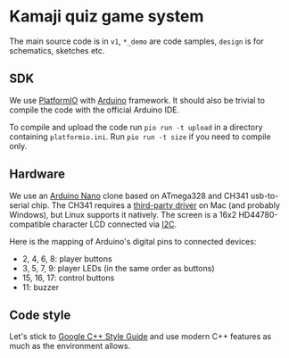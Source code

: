 # Kamaji quiz game system

The main source code is in `v1`, `*_demo` are code samples, `design` is for
schematics, sketches etc.

## SDK

We use [PlatformIO](http://platformio.org) with
[Arduino](http://platformio.org/frameworks/arduino) framework. It should also
be trivial to compile the code with the official Arduino IDE.

To compile and upload the code run `pio run -t upload` in a directory
containing `platformio.ini`. Run `pio run -t size` if you need to compile only.

## Hardware

We use an [Arduino Nano](https://store.arduino.cc/arduino-nano) clone based on
ATmega328 and CH341 usb-to-serial chip. The CH341 requires a [third-party
driver](https://blog.sengotta.net/signed-mac-os-driver-for-winchiphead-ch340-serial-bridge/)
on Mac (and probably Windows), but Linux supports it natively. The screen is a
16x2 HD44780-compatible character LCD connected via
[I2C](https://en.wikipedia.org/wiki/I%C2%B2C).

Here is the mapping of Arduino's digital pins to connected devices:

* 2, 4, 6, 8: player buttons
* 3, 5, 7, 9: player LEDs (in the same order as buttons)
* 15, 16, 17: control buttons
* 11: buzzer

## Code style

Let's stick to [Google C++ Style Guide](https://google.github.io/styleguide/cppguide.html)
and use modern C++ features as much as the environment allows.
